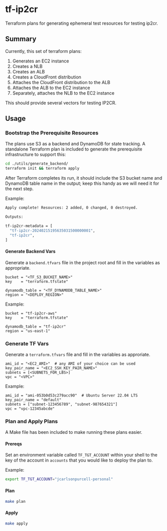 # tf-ip2cr

Terraform plans for generating ephemeral test resources for testing ip2cr.

## Summary

Currently, this set of terraform plans:

1. Generates an EC2 instance
1. Creates a NLB
1. Creates an ALB
1. Creates a CloudFront distribution
1. Attaches the CloudFront distribution to the ALB
1. Attaches the ALB to the EC2 instance
1. Separately, attaches the NLB to the EC2 instance

This should provide several vectors for testing IP2CR.

## Usage

### Bootstrap the Prerequisite Resources

The plans use S3 as a backend and DynamoDB for state tracking. A standalone Terraform plan is included to generate the prerequisite infrastructure to support this:

```bash
cd ./utils/generate_backend/
terraform init && terraform apply
```

After Terraform completes its run, it should include the S3 bucket name and DynamoDB table name in the output; keep this handy as we will need it for the next step.

Example:

```bash
Apply complete! Resources: 2 added, 0 changed, 0 destroyed.

Outputs:

tf-ip2cr-metadata = [
  "tf-ip2cr-20240215195635031500000001",
  "tf-ip2cr",
]
```

#### Generate Backend Vars

Generate a `backend.tfvars` file in the project root and fill in the variables as appropriate.

```hcl
bucket = "<TF_S3_BUCKET_NAME>"
key    = "terraform.tfstate"

dynamodb_table = "<TF_DYNAMODB_TABLE_NAME>"
region = "<DEPLOY_REGION>"

```

Example:

```hcl
bucket = "tf-ip2cr-aws"
key    = "terraform.tfstate"

dynamodb_table = "tf-ip2cr"
region = "us-east-1"

```

### Generate TF Vars

Generate a `terraform.tfvars` file and fill in the variables as approriate.

```hcl
ami_id = "<EC2_AMI>"  # any AMI of your choice can be used
key_pair_name = "<EC2_SSH_KEY_PAIR_NAME>"
subnets = [<SUBNETS_FOR_LBS>]
vpc = "<VPC>"
```

Example:

```hcl
ami_id = "ami-053b0d53c279acc90"  # Ubuntu Server 22.04 LTS
key_pair_name = "default"
subnets = ["subnet-123456789", "subnet-987654321"]
vpc = "vpc-12345abcde"
```

### Plan and Apply Plans

A Make file has been included to make running these plans easier.

#### Prereqs

Set an environment variable called `TF_TGT_ACCOUNT` within your shell to the key of the account in `accounts` that you would like to deploy the plan to.

Example:

```bash
export TF_TGT_ACCOUNT="jcarlsonpurcell-personal"
```

#### Plan

```bash
make plan
```

#### Apply

```bash
make apply
```
